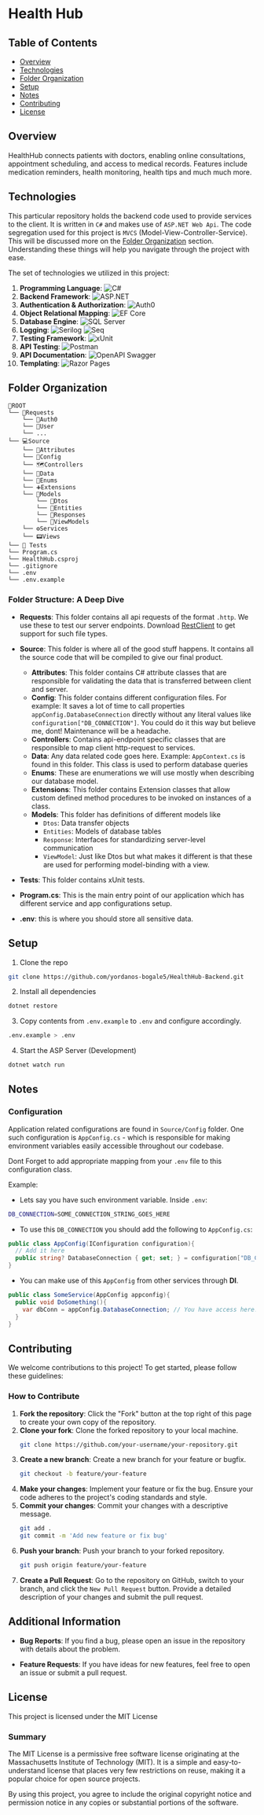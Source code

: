 # Health Hub

## Table of Contents

- [Overview](#overview)
- [Technologies](#technologies)
- [Folder Organization](#folder-organization)
- [Setup](#setup)
- [Notes](#notes)
- [Contributing](#contributing)
- [License](#license)

## Overview

HealthHub connects patients with doctors, enabling online consultations, appointment scheduling, and access to medical records. Features include medication reminders, health monitoring, health tips and much much more.

## Technologies

This particular repository holds the backend code used to provide services to the client. It is written in `C#` and makes use of `ASP.NET Web Api`. The code segregation used for this project is `MVCS` (Model-View-Controller-Service). This will be discussed more on the [Folder Organization](#folder-organization) section. Understanding these things will help you navigate through the project with ease.

The set of technologies we utilized in this project:

1. **Programming Language**: ![C#](https://img.shields.io/badge/C%23-8A2BE2?style=flat&logo=csharp&logoColor=white)
2. **Backend Framework**: ![ASP.NET](https://img.shields.io/badge/ASP.NET-purple?style=flat&logo=dotnet&logoColor=white)
3. **Authentication & Authorization**: ![Auth0](https://img.shields.io/badge/Auth0-7D7D7D?style=flat&logo=auth0&logoColor=white)
4. **Object Relational Mapping**: ![EF Core](https://img.shields.io/badge/EF%20Core-7D3F8C?style=flat&logo=efcore&logoColor=white)
5. **Database Engine**: ![SQL Server](https://img.shields.io/badge/SQL%20Server-CC2927?style=flat&logo=&logoColor=white)
6. **Logging**: ![Serilog](https://img.shields.io/badge/Serilog-7d7d7d?style=flat&logo=serilog&logoColor=white) ![Seq](https://img.shields.io/badge/Seq-5C2D91?style=flat&logo=seq&logoColor=white)
7. **Testing Framework**: ![xUnit](https://img.shields.io/badge/xUnit-6e6e6e?style=flat&logo=xunit&logoColor=white)
8. **API Testing**: ![Postman](https://img.shields.io/badge/Postman-00C4CC?style=flat&logo=postman&logoColor=white)
9. **API Documentation**: ![OpenAPI Swagger](https://img.shields.io/badge/OpenAPI%20Swagger-85EA2D?style=flat&logo=swagger&logoColor=black)
10. **Templating**: ![Razor Pages](https://img.shields.io/badge/Razor%20Pages-61DAFB?style=flat&logo=blazor&logoColor=black)

## Folder Organization

```
📁ROOT
└── 📨Requests
    └── 📁Auth0
    └── 📁User
    └── ...
└── 💻Source
    └── 📃Attributes
    └── 📝Config
    └── 🗺Controllers
    └── 📁Data
    └── 🧮Enums
    └── ➕Extensions
    └── 🚗Models
        └── 📁Dtos
        └── 📁Entities
        └── 📁Responses
        └── 📁ViewModels
    └── ⚙Services
    └── 📟Views
└── 🧪 Tests
└── Program.cs
└── HealthHub.csproj
└── .gitignore
└── .env
└── .env.example
```

### Folder Structure: A Deep Dive

- **Requests**: This folder contains all api requests of the format `.http`. We use these to test our server endpoints. Download [RestClient](https://marketplace.visualstudio.com/items?itemName=humao.rest-client) to get support for such file types.

- **Source**: This folder is where all of the good stuff happens. It contains all the source code that will be compiled to give our final product.
  - **Attributes**: This folder contains C# attribute classes that are responsible for validating the data that is transferred between client and server.
  - **Config**: This folder contains different configuration files. For example: It saves a lot of time to call properties `appConfig.DatabaseConnection` directly without any literal values like `configuration["DB_CONNECTION"]`. You could do it this way but believe me, dont! Maintenance will be a headache.
  - **Controllers**: Contains api-endpoint specific classes that are responsible to map client http-request to services.
  - **Data**: Any data related code goes here. Example: `AppContext.cs` is found in this folder. This class is used to perform database queries
  - **Enums**: These are enumerations we will use mostly when describing our database model.
  - **Extensions**: This folder contains Extension classes that allow custom defined method procedures to be invoked on instances of a class.
  - **Models**: This folder has definitions of different models like
    - `Dtos`: Data transfer objects
    - `Entities`: Models of database tables
    - `Response`: Interfaces for standardizing server-level communication
    - `ViewModel`: Just like Dtos but what makes it different is that these are used for performing model-binding with a view.
- **Tests**: This folder contains xUnit tests.
- **Program.cs**: This is the main entry point of our application which has different service and app configurations setup.
- **.env**: this is where you should store all sensitive data.

## Setup

1. Clone the repo

```bash
git clone https://github.com/yordanos-bogale5/HealthHub-Backend.git
```

2. Install all dependencies

```bash
dotnet restore
```

3. Copy contents from `.env.example` to `.env` and configure accordingly.

```bash
.env.example > .env
```

4. Start the ASP Server (Development)

```bash
dotnet watch run
```

## Notes

### Configuration

Application related configurations are found in `Source/Config` folder. One such configuration is `AppConfig.cs` - which is responsible for making environment variables easily accessible throughout our codebase.

Dont Forget to add appropriate mapping from your `.env` file to this configuration class.

Example:

- Lets say you have such environment variable. Inside `.env`:

```bash
DB_CONNECTION=SOME_CONNECTION_STRING_GOES_HERE
```

- To use this `DB_CONNECTION` you should add the following to `AppConfig.cs`:

```cs
public class AppConfig(IConfiguration configuration){
  // Add it here
  public string? DatabaseConnection { get; set; } = configuration["DB_CONNECTION"];
}
```

- You can make use of this `AppConfig` from other services through **DI**.

```cs
public class SomeService(AppConfig appconfig){
  public void DoSomething(){
    var dbConn = appConfig.DatabaseConnection; // You have access here!
  }
}
```

## Contributing

We welcome contributions to this project! To get started, please follow these guidelines:

### How to Contribute

1. **Fork the repository**: Click the "Fork" button at the top right of this page to create your own copy of the repository.
2. **Clone your fork**: Clone the forked repository to your local machine.
   ```bash
   git clone https://github.com/your-username/your-repository.git
   ```
3. **Create a new branch**: Create a new branch for your feature or bugfix.
   ```bash
   git checkout -b feature/your-feature
   ```
4. **Make your changes**: Implement your feature or fix the bug. Ensure your code adheres to the project's coding standards and style.
5. **Commit your changes**: Commit your changes with a descriptive message.
   ```bash
   git add .
   git commit -m 'Add new feature or fix bug'
   ```
6. **Push your branch**: Push your branch to your forked repository.
   ```bash
   git push origin feature/your-feature
   ```
7. **Create a Pull Request**: Go to the repository on GitHub, switch to your branch, and click the `New Pull Request` button. Provide a detailed description of your changes and submit the pull request.

## Additional Information

- **Bug Reports**: If you find a bug, please open an issue in the repository with details about the problem.

- **Feature Requests**: If you have ideas for new features, feel free to open an issue or submit a pull request.

## License

This project is licensed under the MIT License

### Summary

The MIT License is a permissive free software license originating at the Massachusetts Institute of Technology (MIT). It is a simple and easy-to-understand license that places very few restrictions on reuse, making it a popular choice for open source projects.

By using this project, you agree to include the original copyright notice and permission notice in any copies or substantial portions of the software.
